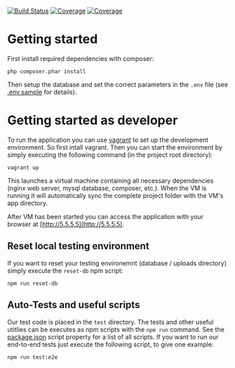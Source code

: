 [![Build Status](https://travis-ci.org/sqe-galerie/bildergalerie.svg?branch=develop)](https://travis-ci.org/sqe-galerie/bildergalerie)
[![Coverage](https://sonarcloud.io/api/badges/measure?key=sqe%3Abildergalerie%3Adevelop&metric=coverage#.svg)](https://sonarcloud.io/dashboard?id=sqe%3Abildergalerie%3Adevelop)
 [![Coverage](https://sonarcloud.io/api/badges/measure?key=sqe%3Abildergalerie%3Adevelop&metric=new_coverage#.svg)](https://sonarcloud.io/dashboard?id=sqe%3Abildergalerie%3Adevelop)
 

# Getting started

First install required dependencies with composer:

    php composer.phar install
    
Then setup the database and set the correct parameters in the `.env` file (see [.env.sample](./.env.sample)
for details).

# Getting started as developer

To run the application you can use [vagrant](https://www.vagrantup.com/) to set up the development environment.
 So first intall vagrant. Then you can start the environment by simply executing the following command
 (in the project root directory):
 
    vagrant up
    
This launches a virtual machine containing all necessary dependencies (nginx web server, mysql database, composer, etc.).
When the VM is running it will automatically sync the complete project folder with the VM's app directory.

After VM has been started you can access the application with your browser at [http://5.5.5.5](http://5.5.5.5).

## Reset local testing environment

If you want to reset your testing environemnt (database / uploads directory) simply execute the `reset-db` npm script:

    npm run reset-db
    
## Auto-Tests and useful scripts

Our test code is placed in the `test` directory. The tests and other useful utitlies can be executes as npm scripts with the `npm run` command. See the [package.json](./package.json#L12) script property for a list of all scripts. If you want to run our end-to-end tests just execute the following script, to give one example:

    npm run test:e2e

